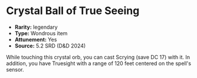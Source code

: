 
# Crystal Ball of True Seeing

* **Rarity:** legendary
* **Type:** Wondrous item
* **Attunement:** Yes
* **Source:** 5.2 SRD (D&D 2024)


While touching this crystal orb, you can cast Scrying (save DC 17) with it. In addition, you have Truesight with a range of 120 feet centered on the spell's sensor.
